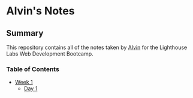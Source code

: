 # Alvin's Notes

## Summary

This repository contains all of the notes taken by [Alvin](https://github.com/AlvinR7) for the Lighthouse Labs Web Development Bootcamp.

### Table of Contents

* [Week 1](/Week_1)
  * [Day 1](/Week_1/Day_1)

